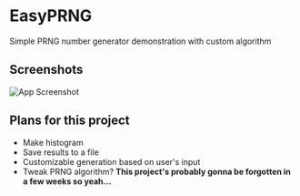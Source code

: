 
# EasyPRNG

Simple PRNG number generator demonstration with custom algorithm


## Screenshots


![App Screenshot](https://i.imgur.com/hTGjFew.png)


## Plans for this project

- Make histogram
- Save results to a file
- Customizable generation based on user's input
- Tweak PRNG algorithm?
**This project's probably gonna be forgotten in a few weeks so yeah...**
